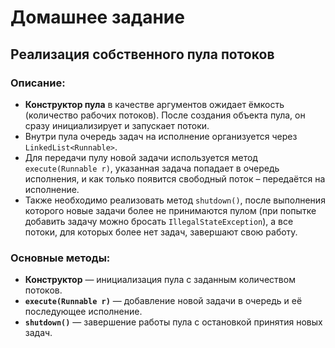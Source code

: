 # Домашнее задание

## Реализация собственного пула потоков

### Описание:
- **Конструктор пула** в качестве аргументов ожидает ёмкость (количество рабочих потоков). После создания объекта пула, он сразу инициализирует и запускает потоки.
- Внутри пула очередь задач на исполнение организуется через `LinkedList<Runnable>`.
- Для передачи пулу новой задачи используется метод `execute(Runnable r)`, указанная задача попадает в очередь исполнения, и как только появится свободный поток – передаётся на исполнение.
- Также необходимо реализовать метод `shutdown()`, после выполнения которого новые задачи более не принимаются пулом (при попытке добавить задачу можно бросать `IllegalStateException`), а все потоки, для которых более нет задач, завершают свою работу.

### Основные методы:
- **Конструктор** — инициализация пула с заданным количеством потоков.
- **`execute(Runnable r)`** — добавление новой задачи в очередь и её последующее исполнение.
- **`shutdown()`** — завершение работы пула с остановкой принятия новых задач.
